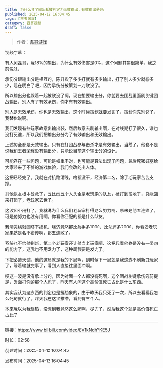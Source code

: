 ```yaml
---
title: 为什么打了输出却被判定为无效输出，有效输出是0%
published: 2025-04-12 16:04:45
tags: [王者荣耀]
category: 磊哥视频
draft: false
---
```



> 作者：[磊哥游戏](https://space.bilibili.com/268941858?spm_id_from=333.788.upinfo.head.click)

视频字幕：

有人问磊哥，我18%的输出，为什么有效伤害是0%，这个问题其实很简单，我之前说过。

承伤分跟输出分是相互的，陈升挨了多少打就有多少输出，打了别人多少就有多少，现在明白了吧，因为承伤分被策划一刀砍没了。

所以输出分也跟着一起被砍没了啊，现在想要输出分，你就要去团战里面刷关键团战输出，别人有了有效承伤，你才有有效输出。

别人是无效承伤，你也是无效输出，这个时候策划就要发言了，策划你先别说了，我替你说啊。

我们发现有些玩家故意出输出装，然后故意去刷输出啊，在对线期打了很久，谁也没打死谁，所以我们把输出分分为了有效输出和无效输出。

上述的全都是无效输出，只有在打团战参与击杀才是有效输出，当然了，他也不是说我们王者荣耀没有输出分，只能说目前这个输出分的设计。

可能存在一些问题，可能是权重不对，也可能是算法出现了问题，最后死密妈塞给大家带来了不好的游戏体验，我们会改的出人体。

这把已经完了，我就在对抗路清线，啥都没干，经济第二名，除了老玩家苦苦支撑。

其他队友根本没救了，五比四五个人头全是老玩家的队友，被打到高地了，只能回来打团了，老玩家去世了。

这波团不用打了，我就说为什么我们老玩家打得这么努力啊，原来是他五连败了，可是他努力也没有用啊，你看你匹配的都是什么队友。

我清完线就回塔下挂机，经济竟然都比射手多1000，比法师多2000，你看这老玩家果然是名不虚传啊，都五连败了。

系统也不给他刷新，第二个老玩家还让他当老玩家啊，这把我看他也是没有一带四的能力了，这我也不用发力了，这种局我要是发力了。

下把必遭天谴，他的这局就是我的下局啊，到时候下一局就是我这边不刷新刀玩家了，等着输就完事了，看到人直接往里面冲啊。

哎这一波是没有承上分的，因为对面一个人都没有死啊，这个团战关键承伤的前提是，对面打你的那个人死了，昨天有人问这个高价值死亡占比是什么东西。

其实我认为这东西的判定也是挺抽象的，由于昨天我只死了一次，所以去看看我怎么死的就行了，昨天我在这里推塔，看到有三个人。

本来我以为我很热，没想到我竟然这么脆啊，尽力了，然后我这个就是高价值死亡占比了

---


链接：https://www.bilibili.com/video/BV1kNdhYKE5J



时长：02:58

创建时间：2025-04-12 16:04:45

发布时间：2025-04-12 16:04:45
